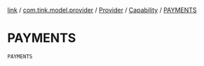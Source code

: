[link](../../../index.md) / [com.tink.model.provider](../../index.md) / [Provider](../index.md) / [Capability](index.md) / [PAYMENTS](./-p-a-y-m-e-n-t-s.md)

# PAYMENTS

`PAYMENTS`